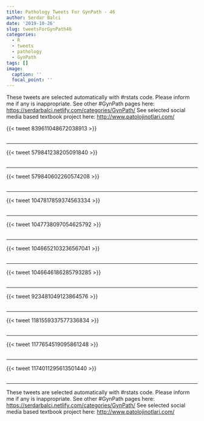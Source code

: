 ```yaml
---
title: Pathology Tweets For GynPath - 46
author: Serdar Balci
date: '2019-10-26'
slug: tweetsForGynPath46
categories:
  - R
  - tweets
  - pathology
  - GynPath
tags: []
image:
  caption: ''
  focal_point: ''
---
```



These tweets are selected automatically with #rstats code. Please inform me if any is inappropriate.
See other #GynPath pages here: https://serdarbalci.netlify.com/categories/GynPath/ 
See selected social media based textbook project here: http://www.patolojinotlari.com/

{{< tweet 839611048672038913 >}}
<br>
<br>
<hr>
{{< tweet 579841238205091840 >}}
<br>
<br>
<hr>
{{< tweet 579840602260574208 >}}
<br>
<br>
<hr>
{{< tweet 1047817859374563334 >}}
<br>
<br>
<hr>
{{< tweet 1047738097054625792 >}}
<br>
<br>
<hr>
{{< tweet 1046652103236567041 >}}
<br>
<br>
<hr>
{{< tweet 1046646186285793285 >}}
<br>
<br>
<hr>
{{< tweet 923481049123864576 >}}
<br>
<br>
<hr>
{{< tweet 1181559337577336834 >}}
<br>
<br>
<hr>
{{< tweet 1177654519095861248 >}}
<br>
<br>
<hr>
{{< tweet 1174011295613501440 >}}
<br>
<br>
<hr>


These tweets are selected automatically with #rstats code. Please inform me if any is inappropriate.
See other #GynPath pages here: https://serdarbalci.netlify.com/categories/GynPath/ 
See selected social media based textbook project here: http://www.patolojinotlari.com/
